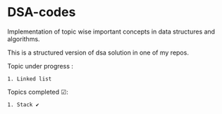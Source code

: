 # DSA-codes
Implementation of topic wise important concepts in data structures and algorithms.

This is a structured version of dsa solution in one of my repos.

Topic under progress :

```
1. Linked list
```

Topics completed &#x2611;:

```
1. Stack ✔
```
